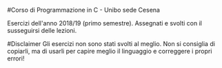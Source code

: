 #Corso di Programmazione in C - Unibo sede Cesena

Esercizi dell'anno 2018/19 (primo semestre).
Assegnati e svolti con il susseguirsi delle lezioni.

#Disclaimer
Gli esercizi non sono stati svolti al meglio.
Non si consiglia di copiarli, ma di usarli per capire meglio il linguaggio e correggere i propri errori!
